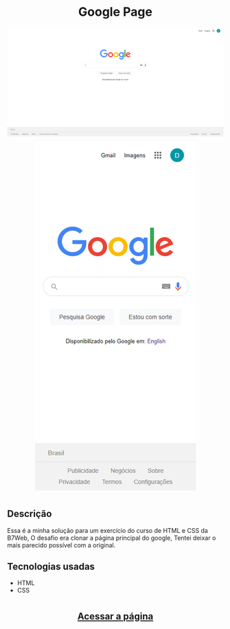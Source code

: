 <h1 align="Center">Google Page</h1>
<img src="assets/images/google-page.png" />
<div align="center" style="margin-top: 10px"><img src="assets/images/google-page-mobile.png" /></div>
<h1></h1>
<h2>Descrição</h2>
<p>Essa é a minha solução para um exercício do curso de HTML e CSS da B7Web, O desafio era clonar a página principal do google, Tentei deixar o mais parecido possível com a original. </p>

<h2>Tecnologias usadas</h2>
<ul>
    <li>HTML</li>
    <li>CSS</li>
</ul>
<h1></h1>
<h2 align="center">
    <a href="https://grazziotti.github.io/google-page/">Acessar a página</a>
</h2>


